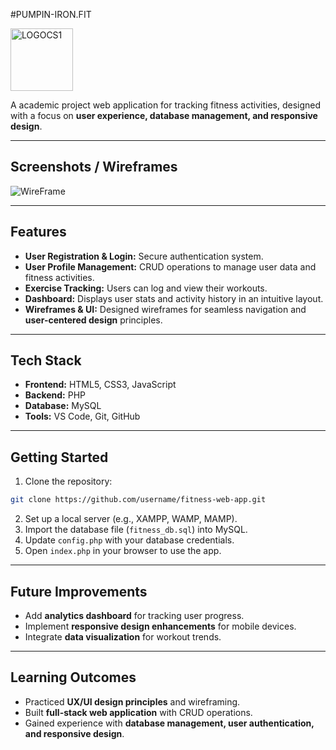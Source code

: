 #PUMPIN-IRON.FIT

<img width="100" height="100" alt="LOGOCS1" src="https://github.com/user-attachments/assets/031013d8-f92a-4aac-8f9c-1624b50c57a2" />


A academic project web application for tracking fitness activities, designed with a focus on **user experience, database management, and responsive design**.

---

## Screenshots / Wireframes

![WireFrame](https://github.com/user-attachments/assets/e8ade5fc-ff02-40e8-a509-95415a37892d)

---

## Features

* **User Registration & Login:** Secure authentication system.
* **User Profile Management:** CRUD operations to manage user data and fitness activities.
* **Exercise Tracking:** Users can log and view their workouts.
* **Dashboard:** Displays user stats and activity history in an intuitive layout.
* **Wireframes & UI:** Designed wireframes for seamless navigation and **user-centered design** principles.

---

## Tech Stack

* **Frontend:** HTML5, CSS3, JavaScript
* **Backend:** PHP
* **Database:** MySQL
* **Tools:** VS Code, Git, GitHub

---

## Getting Started

1. Clone the repository:

```bash
git clone https://github.com/username/fitness-web-app.git
```

2. Set up a local server (e.g., XAMPP, WAMP, MAMP).
3. Import the database file (`fitness_db.sql`) into MySQL.
4. Update `config.php` with your database credentials.
5. Open `index.php` in your browser to use the app.

---

## Future Improvements

* Add **analytics dashboard** for tracking user progress.
* Implement **responsive design enhancements** for mobile devices.
* Integrate **data visualization** for workout trends.

---

## Learning Outcomes

* Practiced **UX/UI design principles** and wireframing.
* Built **full-stack web application** with CRUD operations.
* Gained experience with **database management, user authentication, and responsive design**.
